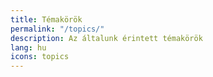 ```yaml
---
title: Témakörök
permalink: "/topics/"
description: Az általunk érintett témakörök
lang: hu
icons: topics
---
```


